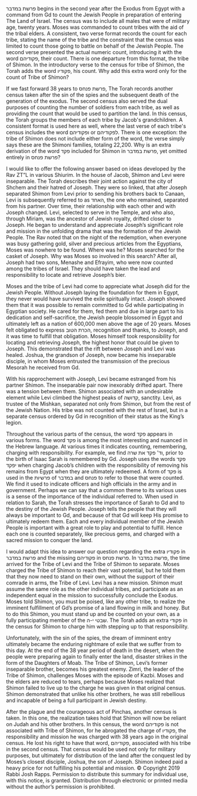 פרשת במדבר begins in the second year after the Exodus from Egypt with a command from Gd to count the Jewish People in preparation of entering The Land of Israel. The census was to include all males that were of military age, twenty years. Moses was commanded to count tribes with the aid of the tribal elders. A consistent, two verse format records the count for each tribe, stating the name of the tribe and the constraint that the census was limited to count those going to battle on behalf of the Jewish People. The second verse presented the actual numeric count, introducing it with the word פקודיהם, their count. There is one departure from this format, the tribe of Shimon. In the introductory verse to the census for tribe of Shimon, the Torah adds the word פקודיו, his count. Why add this extra word only for the count of Tribe of Shimon?

If we fast forward 38 years to פרשת פנחס, The Torah records another census taken after the sin of the spies and the subsequent death of the generation of the exodus. The second census also served the dual purposes of counting the number of soldiers from each tribe, as well as providing the count that would be used to partition the land. In this census, the Torah groups the members of each tribe by Jacob's grandchildren. A consistent format is used here as well, where the last verse of each tribe's census includes the word ופקודיהם or לפקודיהם. There is one exception: the tribe of Shimon does not include either form of the word, the verse simply says these are the Shimoni families, totaling 22,200. Why is an extra derivation of the word פקד included for Shimon in פרשת במדבר, yet omitted entirely in פרשת פנחס?

I would like to offer the following answer based on ideas developed by the Rav ZT”L in various Shiurim. In the house of Jacob, Shimon and Levi were inseparable. The Torah describes their joint action against the city of Shchem and their hatred of Joseph. They were so linked, that after Joseph separated Shimon from Levi prior to sending his brothers back to Canaan, Levi is subsequently referred to as האחד, the one who remained, separated from his partner. Over time, their relationship with each other and with Joseph changed. Levi, selected to serve in the Temple, and who also, through Miriam, was the ancestor of Jewish royalty, drifted closer to Joseph. He began to understand and appreciate Joseph’s significant role and mission in the unfolding drama that was the formation of the Jewish People. The Rav noted that on the night of the redemption, when everyone was busy gathering gold, silver and precious articles from the Egyptians, Moses was nowhere to be found. Where was he? Moses searched for the casket of Joseph. Why was Moses so involved in this search? After all, Joseph had two sons, Menashe and Efrayim, who were now counted among the tribes of Israel. They should have taken the lead and responsibility to locate and retrieve Joseph’s bier. 

Moses and the tribe of Levi had come to appreciate what Joseph did for the Jewish People. Without Joseph laying the foundation for them in Egypt, they never would have survived the exile spiritually intact. Joseph showed them that it was possible to remain committed to Gd while participating in Egyptian society. He cared for them, fed them and due in large part to his dedication and self-sacrifice, the Jewish people blossomed in Egypt and ultimately left as a nation of 600,000 men above the age of 20 years. Moses felt obligated to express הכרת הטוב, recognition and thanks, to Joseph, and it was time to fulfill that obligation. Moses himself took responsibility for locating and retrieving Joseph, the highest honor that could be given to Joseph. This demonstrated that the rift between Joseph and Levi was healed. Joshua, the grandson of Joseph, now became his inseparable disciple, in whom Moses entrusted the transmission of the precious Mesorah he received from Gd.

With his rapprochement with Joseph, Levi became estranged from his partner Shimon. The inseparable pair now inexorably drifted apart. There was a tension between them. Shimon associated with an undesirable element while Levi climbed the highest peaks of קדושה, sanctity. Levi, as trustee of the Mishkan, separated not only from Shimon, but from the rest of the Jewish Nation. His tribe was not counted with the rest of Israel, but in a separate census ordered by Gd in recognition of their status as the King’s legion.

Throughout the various parts of the census, the word פקד appears in various forms. The word פקד is among the most interesting and nuanced in the Hebrew language. At various times it indicates counting, remembering, charging with responsibility. For example, we find וד' פקד את שרה, prior to the birth of Isaac Sarah is remembered by Gd. Joseph uses the words פקד יפקד when charging Jacob’s children with the responsibility of removing his remains from Egypt when they are ultimately redeemed. A form of פקד  is used in the פרשיות of במדבר and פנחס to refer to those that were counted. We find it used to indicate officers and high officials in the army and in government. Perhaps we can say that a common theme to its various uses is a sense of the importance of the individual referred to. When used in relation to Sarah, the Torah stresses the importance of Sarah to Gd and to the destiny of the Jewish People. Joseph tells the people that they will always be important to Gd, and because of that Gd will keep His promise to ultimately redeem them. Each and every individual member of the Jewish People is important with a great role to play and potential to fulfill. Hence each one is counted separately, like precious gems, and charged with a sacred mission to conquer the land.

I would adapt this idea to answer our question regarding the extra פקודיו in פרשת במדבר and the missing פקודיהם in פרשת פנחס. In פרשת במדבר, the time arrived for the Tribe of Levi and the Tribe of Shimon to separate. Moses charged the Tribe of Shimon to reach their vast potential, but he told them that they now need to stand on their own, without the support of their comrade in arms, the Tribe of Levi. Levi has a new mission. Shimon must assume the same role as the other individual tribes, and participate as an independent equal in the mission to successfully conclude the Exodus. Moses told Shimon, you must be poised, like any other tribe, to realize the imminent fulfillment of Gd’s promise of a land flowing in milk and honey. But to do this Shimon, you must stand up and be counted on your own, as a fully participating member of the שבטי י-ה. The Torah adds an extra פקודי in the census for Shimon to charge him with stepping up to that responsibility.

Unfortunately, with the sin of the spies, the dream of imminent entry ultimately became the enduring nightmare of exile that we suffer from to this day. At the end of the 38 year period of death in the desert, when the people were preparing again to finally enter the land, disaster strikes in the form of the Daughters of Moab. The Tribe of Shimon, Levi’s former inseparable brother, becomes his greatest enemy. Zimri, the leader of the Tribe of Shimon, challenges Moses with the episode of Kazbi. Moses and the elders are reduced to tears, perhaps because Moses realized that Shimon failed to live up to the charge he was given in that original census. Shimon demonstrated that unlike his other brothers, he was still rebellious and incapable of being a full participant in Jewish destiny. 

After the plague and the courageous act of Pinchas, another census is taken. In this one, the realization takes hold that Shimon will now be reliant on Judah and his other brothers. In this census, the word פקודיהם is not associated with Tribe of Shimon, for he abrogated the charge of פקודיו, the responsibility and mission he was charged with 38 years ago in the original census. He lost his right to have that word, פקודיהם, associated with his tribe in the second census. That census would be used not only for military purposes, but ultimately for distribution of the land after the conquest led by Moses’s closest disciple, Joshua, the son of Joseph. Shimon indeed paid a heavy price for not fulfilling his potential and mission.
© Copyright 2019 Rabbi Josh Rapps. Permission to distribute this summary for individual use, with this notice, is granted. Distribution through electronic or printed media without the author’s permission is prohibited.

